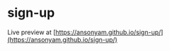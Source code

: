 # sign-up
Live preview at [https://ansonyam.github.io/sign-up/](https://ansonyam.github.io/sign-up/)

